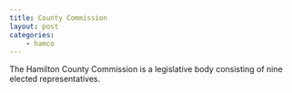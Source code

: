 ```yaml
---
title: County Commission
layout: post
categories:
    - hamco
---
```


The Hamilton County Commission is a legislative body consisting of nine elected representatives.
